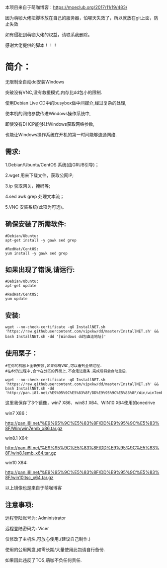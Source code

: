 本项目来自于萌咖博客：https://moeclub.org/2017/11/19/483/

因为萌咖大佬把脚本放在自己的服务器，怕哪天失效了，所以就放在git上面，防止失效

如有侵犯到萌咖大佬的权益，请联系我删除。

感谢大佬提供的脚本！！！

# 简介：

无限制全自动dd安装Windows

突破没有VNC,没有救援模式,内存比dd包小的限制.

使用Debian Live CD中的busybox做中间媒介,经过复杂的处理,

使本机的网络参数传进Windows操作系统中,

即使没有DHCP能够让Windows获取网络参数,

也能让Windows操作系统在开机的第一时间能够连通网络.

## 需求:

1.Debian/Ubuntu/CentOS 系统(由GRUB引导)； 

2.wget 用来下载文件，获取公网IP; 

3.ip 获取网关，掩码等; 

4.sed awk grep 处理文本流； 

5.VNC 安装系统(此项为可选)。

## 确保安装了所需软件:

```shell
#Debian/Ubuntu:
apt-get install -y gawk sed grep

#RedHat/CentOS:
yum install -y gawk sed grep
```

## 如果出现了错误,请运行:

```shell
#Debian/Ubuntu:
apt-get update

#RedHat/CentOS:
yum update
```

## 安装:

```shell
wget --no-check-certificate -qO InstallNET.sh 'https://raw.githubusercontent.com/vipxkw/dd/master/InstallNET.sh' && bash InstallNET.sh -dd '[Windows dd包直连地址]'
```

## 使用栗子：

```shell
#在你的机器上全新安装,如果你有VNC,可以看到全部过程.
#在dd的过程中,会卡在分区的界面上,不会走进度条.完成后将会自动重启.

wget --no-check-certificate -qO InstallNET.sh 'https://raw.githubusercontent.com/vipxkw/dd/master/InstallNET.sh' && bash InstallNET.sh -dd 'http://pan.i8l.net/%E9%95%9C%E5%83%8F/DD%E9%95%9C%E5%83%8F/Win/win7emb_x86.tar.gz'
```

这里我保存了3个镜像，win7 X86、win8.1 X64、WIN10 X64使用的onedrive

win7 X86：

http://pan.i8l.net/%E9%95%9C%E5%83%8F/DD%E9%95%9C%E5%83%8F/Win/win7emb_x86.tar.gz

win8.1 X64:

http://pan.i8l.net/%E9%95%9C%E5%83%8F/DD%E9%95%9C%E5%83%8F/win8.1emb_x64.tar.gz

win10 X64:

http://pan.i8l.net/%E9%95%9C%E5%83%8F/DD%E9%95%9C%E5%83%8F/win10ltsc_x64.tar.gz

以上镜像也是来自于萌咖博客

## 注意事项:

远程登陆账号为: Administrator

远程登陆密码为: Vicer

仅修改了主机名,可放心使用.(建议自己制作.)

使用的公用网盘,如需长期/大量使用此包请自行备份.

如果因此违反了TOS,萌咖不负任何责任.
